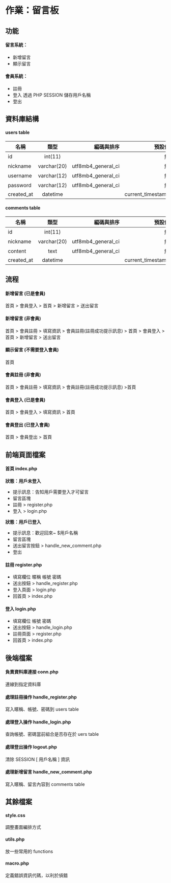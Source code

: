 # 作業：留言板
## 功能
#### 留言系統：
- 新增留言
- 顯示留言

#### 會員系統：
- 註冊
- 登入
透過 PHP SESSION 儲存用戶名稱
- 登出

## 資料庫結構
#### users table
| 名稱        | 類型         | 編碼與排序	          | 預設值            | 額外資訊         |
| ----------- |:-----------:| -------------------:|------------------:|---------------: |
| id          | int(11)     |                     | 無                | AUTO_INCREMENT  |
| nickname    | varchar(20) | utf8mb4_general_ci  | 無                |                 |
| username    | varchar(12) | utf8mb4_general_ci  | 無                |                 |
| password    | varchar(12) | utf8mb4_general_ci  | 無                |                 |
| created_at  | datetime    |                     | current_timestamp |                 |
#### comments table
| 名稱        | 類型         | 編碼與排序	          | 預設值            | 額外資訊         |
| ----------- |:-----------:| -------------------:|------------------:|---------------: |
| id          | int(11)     |                     | 無                | AUTO_INCREMENT  |
| nickname    | varchar(20) | utf8mb4_general_ci  | 無                |                 |
| content     | text        | utf8mb4_general_ci  | 無                |                 |
| created_at  | datetime    |                     | current_timestamp |                 |

## 流程
#### 新增留言 (已是會員)
首頁 > 會員登入 > 首頁 > 新增留言 > 送出留言

#### 新增留言 (非會員)
首頁 > 會員註冊 > 填寫資訊 > 會員註冊(註冊成功提示訊息) > 首頁 > 會員登入 > 首頁 > 新增留言 > 送出留言

#### 顯示留言 (不需要登入會員)
首頁

#### 會員註冊 (非會員)
首頁 > 會員註冊 > 填寫資訊 > 會員註冊(註冊成功提示訊息) >首頁

#### 會員登入 (已是會員)
首頁 > 會員登入 > 填寫資訊 > 首頁

#### 會員登出 (已登入會員)
首頁 > 會員登出 > 首頁

## 前端頁面檔案
#### 首頁 index.php
**狀態：用戶未登入**
- 提示訊息：告知用戶需要登入才可留言
- 留言區塊
- 註冊 > register.php
- 登入 > login.php
  
**狀態：用戶已登入**
- 提示訊息：歡迎回來~ $用戶名稱
- 留言區塊
- 送出留言按鈕 > handle_new_comment.php
- 登出

#### 註冊 register.php
- 填寫欄位
暱稱
帳號
密碼
- 送出按鈕 > handle_register.php
- 登入頁面 > login.php
- 回首頁   > index.php

#### 登入 login.php
- 填寫欄位
帳號
密碼
- 送出按鈕 > handle_login.php
- 註冊頁面 > register.php
- 回首頁   > index.php

## 後端檔案
#### 負責資料庫連接 conn.php
連線到指定資料庫

#### 處理註冊操作 handle_register.php 
寫入暱稱、帳號、密碼到 users table

#### 處理登入操作 handle_login.php
查詢帳號、密碼當前組合是否存在於 uers table

#### 處理登出操作 logout.php
清除 SESSION [ 用戶名稱 ] 資訊

#### 處理新增留言 handle_new_comment.php
寫入暱稱、留言內容到 comments table

## 其餘檔案
#### style.css
調整畫面編排方式

#### utils.php
放一些常用的 functions

#### macro.php
定義錯誤資訊代碼，以利於偵錯